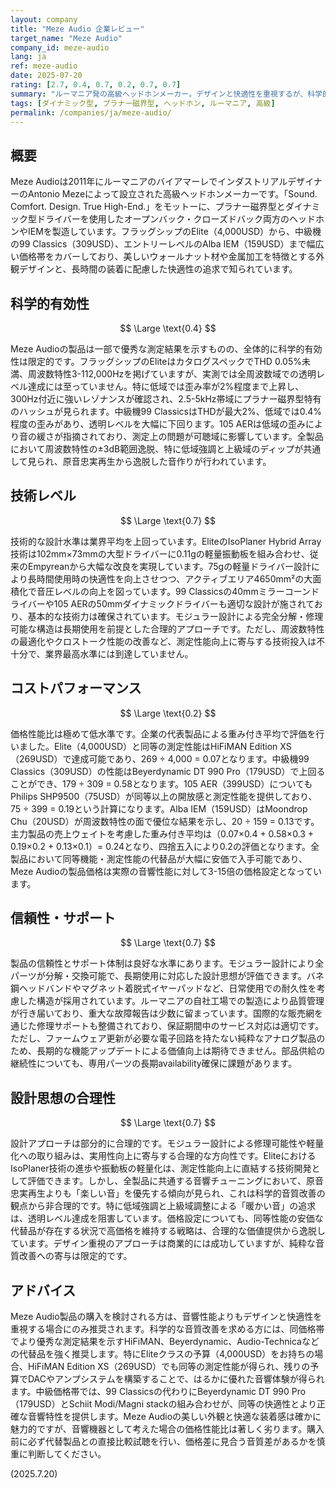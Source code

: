 ```yaml
---
layout: company
title: "Meze Audio 企業レビュー"
target_name: "Meze Audio"
company_id: meze-audio
lang: ja
ref: meze-audio
date: 2025-07-20
rating: [2.7, 0.4, 0.7, 0.2, 0.7, 0.7]
summary: "ルーマニア発の高級ヘッドホンメーカー。デザインと快適性を重視するが、科学的有効性と価格性能比に課題があります"
tags: [ダイナミック型, プラナー磁界型, ヘッドホン, ルーマニア, 高級]
permalink: /companies/ja/meze-audio/
---
```

## 概要

Meze Audioは2011年にルーマニアのバイアマーレでインダストリアルデザイナーのAntonio Mezeによって設立された高級ヘッドホンメーカーです。「Sound. Comfort. Design. True High-End.」をモットーに、プラナー磁界型とダイナミック型ドライバーを使用したオープンバック・クローズドバック両方のヘッドホンやIEMを製造しています。フラッグシップのElite（4,000USD）から、中級機の99 Classics（309USD）、エントリーレベルのAlba IEM（159USD）まで幅広い価格帯をカバーしており、美しいウォールナット材や金属加工を特徴とする外観デザインと、長時間の装着に配慮した快適性の追求で知られています。

## 科学的有効性

$$ \Large \text{0.4} $$

Meze Audioの製品は一部で優秀な測定結果を示すものの、全体的に科学的有効性は限定的です。フラッグシップのEliteはカタログスペックでTHD 0.05%未満、周波数特性3-112,000Hzを掲げていますが、実測では全周波数域での透明レベル達成には至っていません。特に低域では歪み率が2%程度まで上昇し、300Hz付近に強いレゾナンスが確認され、2.5-5kHz帯域にプラナー磁界型特有のハッシュが見られます。中級機99 ClassicsはTHDが最大2%、低域では0.4%程度の歪みがあり、透明レベルを大幅に下回ります。105 AERは低域の歪みにより音の緩さが指摘されており、測定上の問題が可聴域に影響しています。全製品において周波数特性の±3dB範囲逸脱、特に低域強調と上級域のディップが共通して見られ、原音忠実再生から逸脱した音作りが行われています。

## 技術レベル

$$ \Large \text{0.7} $$

技術的な設計水準は業界平均を上回っています。EliteのIsoPlaner Hybrid Array技術は102mm×73mmの大型ドライバーに0.11gの軽量振動板を組み合わせ、従来のEmpyreanから大幅な改良を実現しています。75gの軽量ドライバー設計により長時間使用時の快適性を向上させつつ、アクティブエリア4650mm²の大面積化で音圧レベルの向上を図っています。99 Classicsの40mmミラーコーンドライバーや105 AERの50mmダイナミックドライバーも適切な設計が施されており、基本的な技術力は確保されています。モジュラー設計による完全分解・修理可能な構造は長期使用を前提とした合理的アプローチです。ただし、周波数特性の最適化やクロストーク性能の改善など、測定性能向上に寄与する技術投入は不十分で、業界最高水準には到達していません。

## コストパフォーマンス

$$ \Large \text{0.2} $$

価格性能比は極めて低水準です。企業の代表製品による重み付き平均で評価を行いました。Elite（4,000USD）と同等の測定性能はHiFiMAN Edition XS（269USD）で達成可能であり、269 ÷ 4,000 = 0.07となります。中級機99 Classics（309USD）の性能はBeyerdynamic DT 990 Pro（179USD）で上回ることができ、179 ÷ 309 = 0.58となります。105 AER（399USD）についてもPhilips SHP9500（75USD）が同等以上の開放感と測定性能を提供しており、75 ÷ 399 = 0.19という計算になります。Alba IEM（159USD）はMoondrop Chu（20USD）が周波数特性の面で優位な結果を示し、20 ÷ 159 = 0.13です。主力製品の売上ウェイトを考慮した重み付き平均は（0.07×0.4 + 0.58×0.3 + 0.19×0.2 + 0.13×0.1）= 0.24となり、四捨五入により0.2の評価となります。全製品において同等機能・測定性能の代替品が大幅に安価で入手可能であり、Meze Audioの製品価格は実際の音響性能に対して3-15倍の価格設定となっています。

## 信頼性・サポート

$$ \Large \text{0.7} $$

製品の信頼性とサポート体制は良好な水準にあります。モジュラー設計により全パーツが分解・交換可能で、長期使用に対応した設計思想が評価できます。バネ鋼ヘッドバンドやマグネット着脱式イヤーパッドなど、日常使用での耐久性を考慮した構造が採用されています。ルーマニアの自社工場での製造により品質管理が行き届いており、重大な故障報告は少数に留まっています。国際的な販売網を通じた修理サポートも整備されており、保証期間中のサービス対応は適切です。ただし、ファームウェア更新が必要な電子回路を持たない純粋なアナログ製品のため、長期的な機能アップデートによる価値向上は期待できません。部品供給の継続性についても、専用パーツの長期availability確保に課題があります。

## 設計思想の合理性

$$ \Large \text{0.7} $$

設計アプローチは部分的に合理的です。モジュラー設計による修理可能性や軽量化への取り組みは、実用性向上に寄与する合理的な方向性です。EliteにおけるIsoPlaner技術の進歩や振動板の軽量化は、測定性能向上に直結する技術開発として評価できます。しかし、全製品に共通する音響チューニングにおいて、原音忠実再生よりも「楽しい音」を優先する傾向が見られ、これは科学的音質改善の観点から非合理的です。特に低域強調と上級域調整による「暖かい音」の追求は、透明レベル達成を阻害しています。価格設定についても、同等性能の安価な代替品が存在する状況で高価格を維持する戦略は、合理的な価値提供から逸脱しています。デザイン重視のアプローチは商業的には成功していますが、純粋な音質改善への寄与は限定的です。

## アドバイス

Meze Audio製品の購入を検討される方は、音響性能よりもデザインと快適性を重視する場合にのみ推奨されます。科学的な音質改善を求める方には、同価格帯でより優秀な測定結果を示すHiFiMAN、Beyerdynamic、Audio-Technicaなどの代替品を強く推奨します。特にEliteクラスの予算（4,000USD）をお持ちの場合、HiFiMAN Edition XS（269USD）でも同等の測定性能が得られ、残りの予算でDACやアンプシステムを構築することで、はるかに優れた音響体験が得られます。中級価格帯では、99 Classicsの代わりにBeyerdynamic DT 990 Pro（179USD）とSchiit Modi/Magni stackの組み合わせが、同等の快適性とより正確な音響特性を提供します。Meze Audioの美しい外観と快適な装着感は確かに魅力的ですが、音響機器として考えた場合の価格性能比は著しく劣ります。購入前に必ず代替製品との直接比較試聴を行い、価格差に見合う音質差があるかを慎重に判断してください。

(2025.7.20)